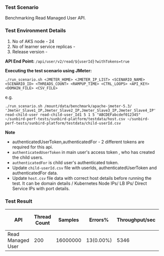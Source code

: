 ### Test Scenario

Benchmarking Read Managed User API.


### Test Environment Details
1. No of AKS node - 24
2. No of learner service replicas - 
3. Release version - 


**API End Point:** 
`/api/user/v2/read/${userId}?withTokens=true`


**Executing the test scenario using JMeter:**

```./run_scenario.sh <JMETER_HOME> <JMETER_IP_LIST> <SCENARIO_NAME> <SCENARIO_ID> <THREADS_COUNT> <RAMPUP_TIME> <CTRL_LOOPS> <API_KEY> <DOMAIN_FILE> <CSV_FILE>```

e.g.

```./run_scenario.sh /mount/data/benchmark/apache-jmeter-5.3/ 'Jmeter_Slave1_IP,Jmeter_Slave2_IP,Jmeter_Slave3_IP,Jmeter_Slave4_IP' read-child-user read-child-user_Id1 5 1 5 "ABCDEFabcdef012345" ~/sunbird-perf-tests/sunbird-platform/testdata/host.csv ~/sunbird-perf-tests/sunbird-platform/testdata/child-userId.csv```

**Note**
- authenticatedUserToken,authenticatedFor - 2 different tokens are required for this api.
- `authenticatedUserToken` in main user's access token , who has created the child users.
- `authenticatedFor`  is child user's authenticated token.
- Update `child-userId.csv` file with userIds, authenticatedUserToken and authenticatedFor data.
- Update `host.csv` file data with correct host details before running the test. It can be domain details / Kubernetes Node IPs/ LB IPs/ Direct Service IPs with port details.


### Test Result

|API              |Thread Count|Samples |Errors%    |Throughput/sec|Avg Resp Time |95th pct |99th pct|
|-----------------|------------|--------|-----------| -------------|--------------|---------|--------|
|Read Managed User|200         |16000000 |13(0.00%) | 5346         | 36           |  60     |70      |
